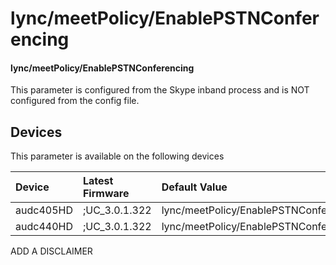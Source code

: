 ﻿---
description: lync/meetPolicy/EnablePSTNConferencing
search:
    keywords: ['lync','meetPolicy','EnablePSTNConferencing']
---

# lync/meetPolicy/EnablePSTNConferencing

#### lync/meetPolicy/EnablePSTNConferencing

This parameter is configured from the Skype inband process and is NOT configured from the config file.



## Devices
This parameter is available on the following devices

| Device | Latest Firmware | Default Value |
|:---|:---|:---|
| audc405HD | ;UC_3.0.1.322 | lync/meetPolicy/EnablePSTNConferencing=0 
| audc440HD | ;UC_3.0.1.322 | lync/meetPolicy/EnablePSTNConferencing=0 

ADD A DISCLAIMER
